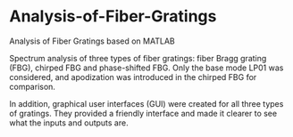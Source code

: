 # Analysis-of-Fiber-Gratings
Analysis of Fiber Gratings based on MATLAB

Spectrum analysis of three types of fiber gratings: fiber Bragg grating (FBG), chirped FBG and phase-shifted FBG. Only the base mode LP01 was considered, and apodization was introduced in the chirped FBG for comparison.

In addition, graphical user interfaces (GUI) were created for all three types of gratings. They provided a friendly interface and made it clearer to see what the inputs and outputs are.
